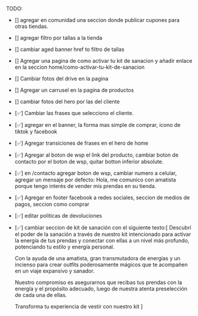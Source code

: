 TODO:
- [] agregar en comunidad una seccion donde publicar cupones para otras tiendas.
- [] agregar filtro por tallas a la tienda
- [] cambiar aged banner href to filtro de tallas
- [] Agregar una pagina de como activar tu kit de sanacion y añadir enlace en la seccion home/como-activar-tu-kit-de-sanacion
- [] Cambiar fotos del drive en la pagina
- [] Agregar un carrusel en la pagina de productos
- [] cambiar fotos del hero por las del cliente
- [✅] Cambiar las frases que selecciono el cliente.
- [✅] agregar en el banner, la forma mas simple de comprar, icono de tiktok y facebook  
- [✅] Agregar transiciones de frases en el hero de home
- [✅] Agregar al boton de wsp el link del producto, cambiar boton de contacto por el boton de wsp, quitar botton inferior absolute.
- [✅] en /contacto agregar boton de wsp, cambiar numero a celular, agregar un mensaje por defecto: Hola, me comunico con amatista porque tengo interés de vender mis prendas en su tienda.
- [✅] Agregar en footer facebook a redes sociales, seccion de medios de pagos, seccion como comprar

- [✅] editar politicas de devoluciones

- [✅] cambiar seccion de kit de sanación con el siguiente texto:[
  Descubrí el poder de la sanación a través de nuestro kit intencionado para activar la energía de tus prendas y conectar con ellas a un nivel más profundo, potenciando tu estilo y energía personal.
  
  Con la ayuda de una amatista, gran transmutadora de energías y un incienso para crear outfits poderosamente mágicos que te acompañen en un viaje expansivo y sanador.
  
  Nuestro compromiso es asegurarnos que recibas tus prendas con la energía y el propósito adecuado, luego de nuestra atenta preselección de cada una de ellas.
  
  Transforma tu experiencia de vestir con nuestro kit
]